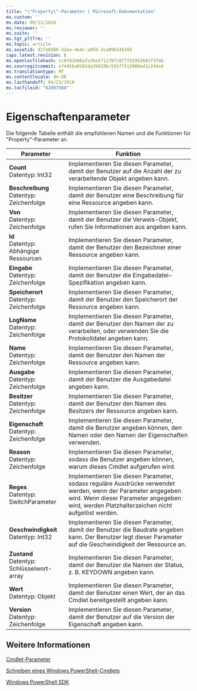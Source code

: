```yaml
---
title: "\"Property\"-Parameter | Microsoft-Dokumentation"
ms.custom: ''
ms.date: 09/13/2016
ms.reviewer: ''
ms.suite: ''
ms.tgt_pltfrm: ''
ms.topic: article
ms.assetid: d17e0d66-42ea-4e4c-a85b-3ca09b146492
caps.latest.revision: 6
ms.openlocfilehash: cc0742b86a7a36e5712707c077fd1952691f3f4b
ms.sourcegitcommit: e7445ba8203da304286c591ff513900ad1c244a4
ms.translationtype: MT
ms.contentlocale: de-DE
ms.lasthandoff: 04/23/2019
ms.locfileid: "62067568"
---
```

# <a name="property-parameters"></a>Eigenschaftenparameter

Die folgende Tabelle enthält die empfohlenen Namen und die Funktionen für "Property"-Parameter an.

|Parameter|Funktion|
|---|---|
|**Count**<br>Datentyp: Int32|Implementieren Sie diesen Parameter, damit der Benutzer auf die Anzahl der zu verarbeitende Objekt angeben kann.|
|**Beschreibung**<br>Datentyp: Zeichenfolge|Implementieren Sie diesen Parameter, damit der Benutzer eine Beschreibung für eine Ressource angeben kann.|
|**Von**<br>Datentyp: Zeichenfolge|Implementieren Sie diesen Parameter, damit der Benutzer die Verweis-Objekt, rufen Sie Informationen aus angeben kann.|
|**Id**<br>Datentyp: Abhängige Ressourcen|Implementieren Sie diesen Parameter, damit der Benutzer den Bezeichner einer Ressource angeben kann.|
|**Eingabe**<br>Datentyp: Zeichenfolge|Implementieren Sie diesen Parameter, damit der Benutzer die Eingabedatei-Spezifikation angeben kann.|
|**Speicherort**<br>Datentyp: Zeichenfolge|Implementieren Sie diesen Parameter, damit der Benutzer den Speicherort der Ressource angeben kann.|
|**LogName**<br>Datentyp: Zeichenfolge|Implementieren Sie diesen Parameter, damit der Benutzer den Namen der zu verarbeiten, oder verwenden Sie die Protokolldatei angeben kann.|
|**Name**<br>Datentyp: Zeichenfolge|Implementieren Sie diesen Parameter, damit der Benutzer den Namen der Ressource angeben kann.|
|**Ausgabe**<br>Datentyp: Zeichenfolge|Implementieren Sie diesen Parameter, damit der Benutzer die Ausgabedatei angeben kann.|
|**Besitzer**<br>Datentyp: Zeichenfolge|Implementieren Sie diesen Parameter, damit der Benutzer den Namen des Besitzers der Ressource angeben kann.|
|**Eigenschaft**<br>Datentyp: Zeichenfolge|Implementieren Sie diesen Parameter, damit die Benutzer angeben können, den Namen oder den Namen der Eigenschaften verwenden.|
|**Reason**<br>Datentyp: Zeichenfolge|Implementieren Sie diesen Parameter, sodass die Benutzer angeben können, warum dieses Cmdlet aufgerufen wird.|
|**Regex**<br>Datentyp: SwitchParameter|Implementieren Sie diesen Parameter, sodass reguläre Ausdrücke verwendet werden, wenn der Parameter angegeben wird. Wenn dieser Parameter angegeben wird, werden Platzhalterzeichen nicht aufgelöst werden.|
|**Geschwindigkeit**<br>Datentyp: Int32|Implementieren Sie diesen Parameter, damit der Benutzer die Baudrate angeben kann. Der Benutzer legt dieser Parameter auf die Geschwindigkeit der Ressource an.|
|**Zustand**<br>Datentyp: Schlüsselwort-array|Implementieren Sie diesen Parameter, damit der Benutzer die Namen der Status, z. B. KEYDOWN angeben kann.|
|**Wert**<br>Datentyp: Objekt|Implementieren Sie diesen Parameter, damit der Benutzer einen Wert, der an das Cmdlet bereitgestellt angeben kann.|
|**Version**<br>Datentyp: Zeichenfolge|Implementieren Sie diesen Parameter, damit der Benutzer auf die Version der Eigenschaft angeben kann.|

## <a name="see-also"></a>Weitere Informationen

[Cmdlet-Parameter](./cmdlet-parameters.md)

[Schreiben eines Windows PowerShell-Cmdlets](./writing-a-windows-powershell-cmdlet.md)

[Windows PowerShell SDK](../windows-powershell-reference.md)
